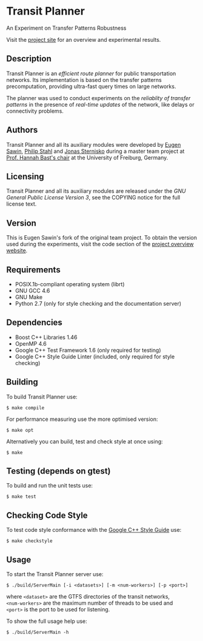 # Transit Planner
An Experiment on Transfer Patterns Robustness

Visit the [project site](https://ad-publications.cs.uni-freiburg.de/student-projects/transfer-patterns-robustness/index.html) for an overview and experimental results.

## Description
Transit Planner is an *efficient route planner* for public transportation networks.
Its implementation is based on the transfer patterns precomputation, providing
ultra-fast query times on large networks.

The planner was used to conduct experiments on the *reliablity of transfer
patterns* in the presence of *real-time updates* of the network, like delays or
connectivity problems.

## Authors
Transit Planner and all its auxiliary modules were developed by [Eugen Sawin](mailto:esawin@me73.com), [Philip Stahl](mailto:stahl@informatik.uni-freiburg.de) and [Jonas
Sternisko](jonas.sternisko@mars.uni-freiburg.de) during a master team project
at [Prof. Hannah Bast's chair](http://ad.informatik.uni-freiburg.de/front-page-en?set_language=en) at the University of Freiburg, Germany.

## Licensing
Transit Planner and all its auxiliary modules are released under the *GNU General Public License Version 3*, see the COPYING notice for the full license text.

## Version
This is Eugen Sawin's fork of the original team project.
To obtain the version used during the experiments, visit the code section of the
[project overview website](http://stromboli.informatik.uni-freiburg.de/student-projects/philip+jonas+eugen).

## Requirements
  * POSIX.1b-compliant operating system (librt)
  * GNU GCC 4.6
  * GNU Make
  * Python 2.7 (only for style checking and the documentation server)

## Dependencies
  * Boost C++ Libraries 1.46
  * OpenMP 4.6
  * Google C++ Test Framework 1.6 (only required for testing)
  * Google C++ Style Guide Linter (included, only required for style checking)

## Building
To build Transit Planner use:

    $ make compile

For performance measuring use the more optimised version:

    $ make opt

Alternatively you can build, test and check style at once using:

    $ make

## Testing (depends on gtest)
To build and run the unit tests use:

    $ make test

## Checking Code Style
To test code style conformance with the [Google C++ Style Guide](http://google-styleguide.googlecode.com/svn/trunk/cppguide.xml) use:

    $ make checkstyle

## Usage
To start the Transit Planner server use:

    $ ./build/ServerMain [-i <datasets>] [-m <num-workers>] [-p <port>]

where `<dataset>` are the GTFS directories of the transit networks,  
`<num-workers>` are the maximum number of threads to be used and  
`<port>` is the port to be used for listening.  

To show the full usage help use:  

    $ ./build/ServerMain -h

